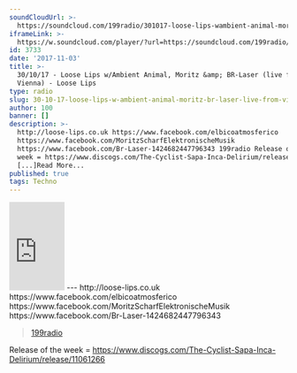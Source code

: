 ```yaml
---
soundCloudUrl: >-
  https://soundcloud.com/199radio/301017-loose-lips-wambient-animal-moritz-br-laser-live-from-vienna
iframeLink: >-
  https://w.soundcloud.com/player/?url=https://soundcloud.com/199radio/301017-loose-lips-wambient-animal-moritz-br-laser-live-from-vienna&color=00aabb&auto_play=false&hide_related=false&show_comments=true&show_user=true&show_reposts=false
id: 3733
date: '2017-11-03'
title: >-
  30/10/17 - Loose Lips w/Ambient Animal, Moritz &amp; BR-Laser (live from
  Vienna) - Loose Lips
type: radio
slug: 30-10-17-loose-lips-w-ambient-animal-moritz-br-laser-live-from-vienna
author: 100
banner: []
description: >-
  http://loose-lips.co.uk https://www.facebook.com/elbicoatmosferico
  https://www.facebook.com/MoritzScharfElektronischeMusik
  https://www.facebook.com/Br-Laser-1424682447796343 199radio Release of the
  week = https://www.discogs.com/The-Cyclist-Sapa-Inca-Delirium/release/11061266
  [...]Read More...
published: true
tags: Techno
---
```

<iframe id="sc-widget" title="title" width="100" height="160" scrolling="no" frameborder="yes" allow="autoplay" src="https://w.soundcloud.com/player/?url=https://soundcloud.com/199radio/301017-loose-lips-wambient-animal-moritz-br-laser-live-from-vienna&amp;color=00aabb&amp;auto_play=false&amp;hide_related=false&amp;show_comments=true&amp;show_user=true&amp;show_reposts=false"></iframe>
---
http://loose-lips.co.uk  
https://www.facebook.com/elbicoatmosferico  
https://www.facebook.com/MoritzScharfElektronischeMusik  
https://www.facebook.com/Br-Laser-1424682447796343

> [199radio](https://newriverstudios.com/199radio/)

<iframe class="wp-embedded-content" sandbox="allow-scripts" security="restricted" style="position: absolute; clip: rect(1px, 1px, 1px, 1px);" title="“199radio” — New River Studios" src="https://newriverstudios.com/199radio/embed/#?secret=Ovk1zKM113" data-secret="Ovk1zKM113" width="600" height="338" frameborder="0" marginwidth="0" marginheight="0" scrolling="no"></iframe>

Release of the week = https://www.discogs.com/The-Cyclist-Sapa-Inca-Delirium/release/11061266